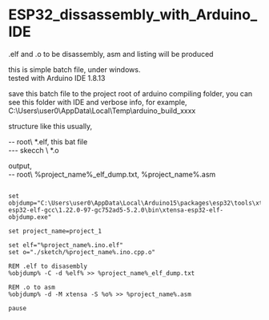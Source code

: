 # ESP32_dissassembly_with_Arduino_IDE
.elf and .o to be disassembly, asm and listing will be produced


this is simple batch file, under windows.  
tested with Arduino IDE 1.8.13  

save this batch file to the project root of arduino compiling folder, you can see this folder with IDE and verbose info, for example, 
C:\Users\user0\AppData\Local\Temp\arduino_build_xxxx

structure like this usually,  

-- root\ *.elf, this bat file  
   --- skecch \ *.o  

output,  
-- root\ %project_name%_elf_dump.txt, %project_name%.asm  

```

set objdump="C:\Users\user0\AppData\Local\Arduino15\packages\esp32\tools\xtensa-esp32-elf-gcc\1.22.0-97-gc752ad5-5.2.0\bin\xtensa-esp32-elf-objdump.exe"

set project_name=project_1

set elf="%project_name%.ino.elf"
set o="./sketch/%project_name%.ino.cpp.o"

REM .elf to disasembly
%objdump% -C -d %elf% >> %project_name%_elf_dump.txt

REM .o to asm
%objdump% -d -M xtensa -S %o% >> %project_name%.asm

pause

```
